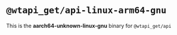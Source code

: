 # `@wtapi_get/api-linux-arm64-gnu`

This is the **aarch64-unknown-linux-gnu** binary for `@wtapi_get/api`
